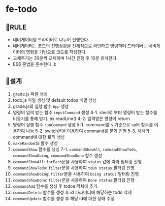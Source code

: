 # fe-todo

## 📌RULE

- 네비게이터랑 드라이버로 나누어 진행한다.
- 네비게이터는 코드의 진행상황을 전체적으로 확인하고 명령하며 드라이버는 네비게이터의 명령을 기반으로 코드를 작성한다.
- 교체주기는 30분씩 교체하며 1시간 진행 후 10분 휴식한다.
- ES6 문법을 준수한다. b

## 📌설계

1. grade.js 파일 생성
2. todo.js 파일 생성 및 default todos 배열 생성
3. grade.js의 실행 함수 `App` 생성
4. 명령어 입력 받는 함수 `inputCommand` 생성
   4-1. shell로 부터 명령어 받는 함수를 비동기를 통해 받기. ex.readLine()
   4-2. 입력받은 명령어 return
5. 명령어 실행 함수 `runCommand` 생성
   5-1. command를 `$` 기준으로 split 함수를 이용하여 나눔
   5-2. switch문을 이용하여 command를 분기 진행
   5-3. 각각의 command에 대한 로직 생성
6. `makeRandomId` 함수 생성
7. `commandShow` 함수를 생성
   7-1. `commandShowAll`, `commandShowTodo`, `commandShowDoing`, `commandShowDone` 함수 생성
8. `commandShowAll`: `forEach`문을 사용하여 `status` 값에 따라 필터링 진행
9. `commandShowTodo`: `filter`문을 사용하여 `toDo status` 필터링 진행
10. `commandShowDoing`: `filter`문을 사용하여 `Doing status` 필터링 진행
11. `commandShowDone`: `filter`문을 사용하여 `Done status` 필터링 진행
12. `commandAdd` 함수를 생성 후 todos 객체에 추가.
13. `commandDelete` 함수를 생성 후 id 파라미터에 해당하는 todo 삭제
14. `commandUpdate` 함수를 생성 후 해당 id에 대한 상태 수정

